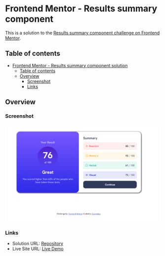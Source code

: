 # Frontend Mentor - Results summary component

This is a solution to the [Results summary component challenge on Frontend Mentor](https://www.frontendmentor.io/challenges/results-summary-component-CE_K6s0maV/hub).

## Table of contents

- [Frontend Mentor - Results summary component solution](#frontend-mentor---results-summary-component-solution)
  - [Table of contents](#table-of-contents)
  - [Overview](#overview)
    - [Screenshot](#screenshot)
    - [Links](#links)

## Overview

### Screenshot

![Screenshot](./assets/images/screenshot.png)

### Links

- Solution URL: [Repository](https://github.com/Quirozdev/ResultsSummaryComponent)
- Live Site URL: [Live Demo](https://quirozdev.github.io/ResultsSummaryComponent/)
